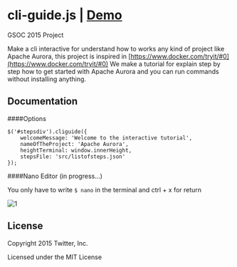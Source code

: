 # cli-guide.js | [Demo](http://marti1125.webfactional.com/cli-guide/)
GSOC 2015 Project

Make a cli interactive for understand how to works any kind of project like Apache Aurora, 
this project is inspired in [https://www.docker.com/tryit/#0](https://www.docker.com/tryit/#0) 
We make a tutorial for explain step by step how to get started with Apache Aurora and you can run commands 
without installing anything.


Documentation
-------------

####Options

    $('#stepsdiv').cliguide({
		welcomeMessage: 'Welcome to the interactive tutorial',
        nameOfTheProject: 'Apache Aurora',
        heightTerminal: window.innerHeight,
        stepsFile: 'src/listofsteps.json'
	});

####Nano Editor (in progress...)

You only have to write `$ nano` in the terminal and ctrl + x for return

![1](https://raw.github.com/twitter/cli-guide.js/master/nano.png)

License
-------

Copyright 2015 Twitter, Inc.

Licensed under the MIT License
